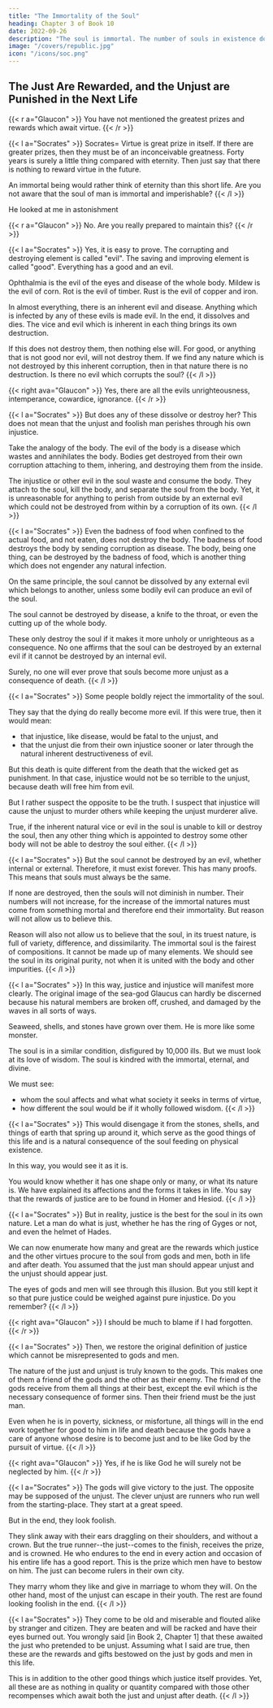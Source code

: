 ```yaml
---
title: "The Immortality of the Soul"
heading: Chapter 3 of Book 10
date: 2022-09-26
description: "The soul is immortal. The number of souls in existence do not increase nor decrease. The reward of justice is natural and everlasting happiness"
image: "/covers/republic.jpg"
icon: "/icons/soc.png"
---
```



## The Just Are Rewarded, and the Unjust are Punished in the Next Life

{{< r a="Glaucon" >}}
You have not mentioned the greatest prizes and rewards which await virtue.
{{< /r >}}

{{< l a="Socrates" >}}
Socrates= Virtue is great prize in itself. If there are greater prizes, then they must be of an inconceivable greatness. Forty years is surely a little thing compared with eternity. Then just say that there is nothing to reward virtue in the future.

An immortal being would rather think of eternity than this short life. Are you not aware that the soul of man is immortal and imperishable?
{{< /l >}}


He looked at me in astonishment

{{< r a="Glaucon" >}}
No. Are you really prepared to maintain this?
{{< /r >}}

{{< l a="Socrates" >}}
Yes, it is easy to prove. The corrupting and destroying element is called "evil". The saving and improving element is called "good". Everything has a good and an evil.

Ophthalmia is the evil of the eyes and disease of the whole body. Mildew is the evil of corn. Rot is the evil of timber. Rust is the evil of copper and iron.

In almost everything, there is an inherent evil and disease. Anything which is infected by any of these evils is made evil. In the end, it dissolves and dies. The vice and evil which is inherent in each thing brings its own destruction.

If this does not destroy them, then nothing else will. For good, or anything that is not good nor evil, will not destroy them.
If we find any nature which is not destroyed by this inherent corruption, then in that nature there is no destruction. Is there no evil which corrupts the soul?
{{< /l >}}


{{< right ava="Glaucon" >}}
Yes, there are all the evils unrighteousness, intemperance, cowardice, ignorance.
{{< /r >}}


{{< l a="Socrates" >}}
But does any of these dissolve or destroy her? This does not mean that the unjust and foolish man perishes through his own injustice.

Take the analogy of the body. The evil of the body is a disease which wastes and annihilates the body.
Bodies get destroyed from their own corruption attaching to them, inhering, and destroying them from the inside.

The injustice or other evil in the soul waste and consume the body.
They attach to the soul, kill the body, and separate the soul from the body.
Yet, it is unreasonable for anything to perish from outside by an external evil which could not be destroyed from within by a corruption of its own.
{{< /l >}}


{{< l a="Socrates" >}}
Even the badness of food when confined to the actual food, and not eaten, does not destroy the body.
The badness of food destroys the body by sending corruption as disease.
The body, being one thing, can be destroyed by the badness of food, which is another thing which does not engender any natural infection.

On the same principle, the soul cannot be dissolved by any external evil which belongs to another, unless some bodily evil can produce an evil of the soul.

The soul cannot be destroyed by disease, a knife to the throat, or even the cutting up of the whole body.

These only destroy the soul if it makes it more unholy or unrighteous as a consequence.
No one affirms that the soul can be destroyed by an external evil if it cannot be destroyed by an internal evil.

Surely, no one will ever prove that souls become more unjust as a consequence of death.
{{< /l >}}


{{< l a="Socrates" >}}
Some people boldly reject the immortality of the soul.

They say that the dying do really become more evil. If this were true, then it would mean:
- that injustice, like disease, would be fatal to the unjust, and
- that the unjust die from their own injustice sooner or later through the natural inherent destructiveness of evil.

But this death is quite different from the death that the wicked get as punishment.
In that case, injustice would not be so terrible to the unjust, because death will free him from evil.

But I rather suspect the opposite to be the truth.
I suspect that injustice will cause the unjust to murder others while keeping the unjust murderer alive.

True, if the inherent natural vice or evil in the soul is unable to kill or destroy the soul, then any other thing which is appointed to destroy some other body will not be able to destroy the soul either.
{{< /l >}}


{{< l a="Socrates" >}}
But the soul cannot be destroyed by an evil, whether internal or external. Therefore, it must exist forever. This has many proofs. This means that souls must always be the same.

If none are destroyed, then the souls will not diminish in number. Their numbers will not increase, for the increase of the immortal natures must come from something mortal and therefore end their immortality. But reason will not allow us to believe this.

Reason will also not allow us to believe that the soul, in its truest nature, is full of variety, difference, and dissimilarity. The immortal soul is the fairest of compositions. It cannot be made up of many elements. We should see the soul in its original purity, not when it is united with the body and other impurities.
{{< /l >}}


{{< l a="Socrates" >}}
In this way, justice and injustice will manifest more clearly. The original image of the sea-god Glaucus can hardly be discerned because his natural members are broken off, crushed, and damaged by the waves in all sorts of ways.

Seaweed, shells, and stones have grown over them. He is more like some monster.

The soul is in a similar condition, disfigured by 10,000 ills. But we must look at its love of wisdom.
The soul is kindred with the immortal, eternal, and divine.

We must see:
- whom the soul affects and what what society it seeks in terms of virtue,
- how different the soul would be if it wholly followed wisdom.
{{< /l >}}


{{< l a="Socrates" >}}
This would disengage it from the stones, shells, and things of earth that spring up around it, which serve as the good things of this life and is a natural consequence of the soul feeding on physical existence.

In this way, you would see it as it is.

You would know whether it has one shape only or many, or what its nature is.
We have explained its affections and the forms it takes in life.
You say that the rewards of justice are to be found in Homer and Hesiod.
{{< /l >}}


{{< l a="Socrates" >}}
But in reality, justice is the best for the soul in its own nature.
Let a man do what is just, whether he has the ring of Gyges or not, and even the helmet of Hades.

We can now enumerate how many and great are the rewards which justice and the other virtues procure to the soul from gods and men, both in life and after death.
You assumed that the just man should appear unjust and the unjust should appear just.

The eyes of gods and men will see through this illusion. But you still kept it so that pure justice could be weighed against pure injustice. Do you remember?
{{< /l >}}

{{< right ava="Glaucon" >}}
I should be much to blame if I had forgotten.
{{< /r >}}

{{< l a="Socrates" >}}
Then, we restore the original definition of justice which cannot be misrepresented to gods and men.

The nature of the just and unjust is truly known to the gods.
This makes one of them a friend of the gods and the other as their enemy.
The friend of the gods receive from them all things at their best, except the evil which is the necessary consequence of former sins.
Then their friend must be the just man.

Even when he is in poverty, sickness, or misfortune, all things will in the end work together for good to him in life and death because the gods have a care of anyone whose desire is to become just and to be like God by the pursuit of virtue.
{{< /l >}}

{{< right ava="Glaucon" >}}
Yes, if he is like God he will surely not be neglected by him.
{{< /r >}}

{{< l a="Socrates" >}}
The gods will give victory to the just. The opposite may be supposed of the unjust.
The clever unjust are runners who run well from the starting-place.
They start at a great speed.

But in the end, they look foolish.

They slink away with their ears draggling on their shoulders, and without a crown.
But the true runner--the just--comes to the finish, receives the prize, and is crowned.
He who endures to the end in every action and occasion of his entire life has a good report.
This is the prize which men have to bestow on him.
The just can become rulers in their own city.

They marry whom they like and give in marriage to whom they will.
On the other hand, most of the unjust can escape in their youth.
The rest are found looking foolish in the end.
{{< /l >}}


{{< l a="Socrates" >}}
They come to be old and miserable and flouted alike by stranger and citizen.
They are beaten and will be racked and have their eyes burned out.
You wrongly said [in Book 2, Chapter 1] that these awaited the just who pretended to be unjust.
Assuming what I said are true, then these are the rewards and gifts bestowed on the just by gods and men in this life.

This is in addition to the other good things which justice itself provides.
Yet, all these are as nothing in quality or quantity compared with those other recompenses which await both the just and unjust after death.
{{< /l >}}
